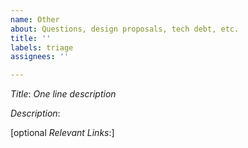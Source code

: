 ```yaml
---
name: Other
about: Questions, design proposals, tech debt, etc.
title: ''
labels: triage
assignees: ''

---
```


<!--
**If you are reporting *any* crash or *any* potential security issue, *do not*
open an issue in this repo. Please report the issue via emailing
envoy-security@googlegroups.com where the issue will be triaged appropriately.**
-->

*Title*: *One line description*

*Description*:
<!--
Describe the issue.
-->

[optional *Relevant Links*:]
<!--
Any extra documentation required to understand the issue.
-->
